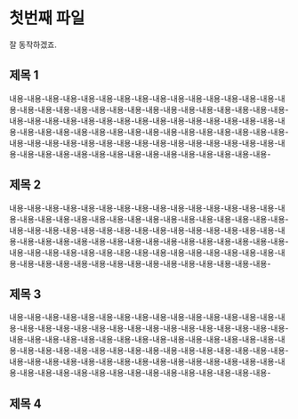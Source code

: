 # 첫번째 파일

잘 동작하겠죠.

## 제목 1

내용-내용-내용-내용-내용-내용-내용-내용-내용-내용-내용-내용-내용-내용-내용-내용-내용-내용-내용-내용-내용-내용-내용-내용-내용-내용-내용-내용-내용-내용-내용-내용-내용-내용-내용-내용-내용-내용-내용-내용-내용-내용-내용-내용-내용-내용-내용-내용-내용-내용-내용-내용-내용-내용-내용-내용-내용-내용-내용-내용-내용-내용-내용-내용-내용-내용-내용-내용-내용-내용-내용-내용-내용-내용-내용-내용-내용-내용-내용-내용-내용-내용-내용-내용-내용-내용-내용-내용-내용-내용-내용-내용-

## 제목 2

내용-내용-내용-내용-내용-내용-내용-내용-내용-내용-내용-내용-내용-내용-내용-내용-내용-내용-내용-내용-내용-내용-내용-내용-내용-내용-내용-내용-내용-내용-내용-내용-내용-내용-내용-내용-내용-내용-내용-내용-내용-내용-내용-내용-내용-내용-내용-내용-내용-내용-내용-내용-내용-내용-내용-내용-내용-내용-내용-내용-내용-내용-내용-내용-내용-내용-내용-내용-내용-내용-내용-내용-내용-내용-내용-내용-내용-내용-내용-내용-내용-내용-내용-내용-내용-내용-내용-내용-내용-내용-내용-내용-

## 제목 3

내용-내용-내용-내용-내용-내용-내용-내용-내용-내용-내용-내용-내용-내용-내용-내용-내용-내용-내용-내용-내용-내용-내용-내용-내용-내용-내용-내용-내용-내용-내용-내용-내용-내용-내용-내용-내용-내용-내용-내용-내용-내용-내용-내용-내용-내용-내용-내용-내용-내용-내용-내용-내용-내용-내용-내용-내용-내용-내용-내용-내용-내용-내용-내용-내용-내용-내용-내용-내용-내용-내용-내용-내용-내용-내용-내용-내용-내용-내용-내용-내용-내용-내용-내용-내용-내용-내용-내용-내용-내용-내용-내용-

## 제목 4
